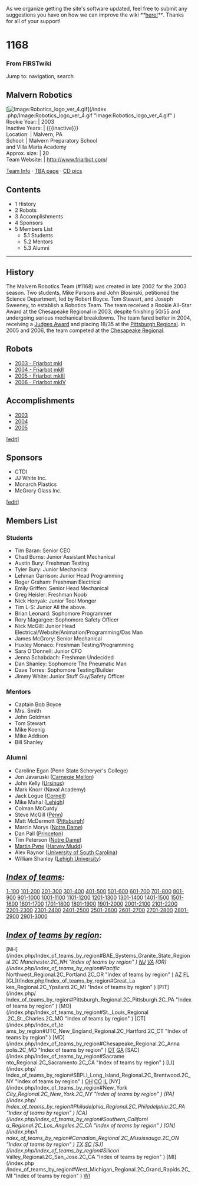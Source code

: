 As we organize getting the site's software updated, feel free to submit any
suggestions you have on how we can improve the wiki
_**_[here!](/index.php/User:Hallry/Suggestions "User:Hallry/Suggestions"
)_**_. Thanks for all of your support!

# 1168

### From FIRSTwiki

Jump to: navigation, search

Malvern Robotics  
---  
[![Image:Robotics_logo_ver_4.gif](/media/4/4e/Robotics_logo_ver_4.gif)](/index
.php/Image:Robotics_logo_ver_4.gif "Image:Robotics_logo_ver_4.gif" )  
Rookie Year: | 2003  
Inactive Years: | {{{inactive}}}  
Location: | Malvern, PA  
School: | Malvern Preparatory School  
and Villa Maria Academy  
Approx. size: | 20  
Team Website: | <http://www.friarbot.com/>  
  
[Team Info](http://frclinks.appspot.com/t/1168
"http://frclinks.appspot.com/t/1168" ) · [TBA
page](http://www.thebluealliance.com/team/1168
"http://www.thebluealliance.com/team/1168" ) · [CD
pics](http://www.chiefdelphi.com/media/photos/tags/frc1168
"http://www.chiefdelphi.com/media/photos/tags/frc1168" )  
  
## Contents

  * 1 History
  * 2 Robots
  * 3 Accomplishments
  * 4 Sponsors
  * 5 Members List
    * 5.1 Students
    * 5.2 Mentors
    * 5.3 Alumni  
---  
  

## History

The Malvern Robotics Team (#1168) was created in late 2002 for the 2003
season. Two students, Mike Parsons and John Blosinski, petitioned the Science
Department, led by Robert Boyce. Tom Stewart, and Joseph Sweeney, to establish
a Robotics Team. The team received a Rookie All-Star Award at the Chesapeake
Regional in 2003, despite finishing 50/55 and undergoing serious mechanical
breakdowns. The team fared better in 2004, receiving a [Judges
Award](/index.php/Judges_Award "Judges Award" ) and placing 18/35 at the
[Pittsburgh Regional](/index.php/Pittsburgh_Regional "Pittsburgh Regional" ).
In 2005 and 2006, the team competed at the [Chesapeake
Regional](/index.php/Chesapeake_Regional "Chesapeake Regional" ).


## Robots

  * [2003 - Friarbot mkI](/index.php/1168_in_2003 "1168 in 2003" )
  * [2004 - Friarbot mkII](/index.php/1168_in_2004 "1168 in 2004" )
  * [2005 - Friarbot mkIII](/index.php?title=1168_in_2005&action=edit "1168 in 2005" )
  * [2006 - Friarbot mkIV](/index.php/1168_in_2006 "1168 in 2006" )


## Accomplishments

  * [2003](/index.php/1168_in_2003 "1168 in 2003" )
  * [2004](/index.php/1168_in_2004 "1168 in 2004" )
  * [2005](/index.php?title=1168_in_2005&action=edit "1168 in 2005" )

[[edit](/index.php?title=1168&action=edit&section=4 "Edit section: Sponsors"
)]

## Sponsors

  * CTDI 
  * JJ White Inc. 
  * Monarch Plastics 
  * McGrory Glass Inc. 

[[edit](/index.php?title=1168&action=edit&section=5 "Edit section: Members
List" )]

## Members List


### Students

  * Tim Baran: Senior CEO 
  * Chad Burns: Junior Assistant Mechanical 
  * Austin Bury: Freshman Testing 
  * Tyler Bury: Junior Mechanical 
  * Lehman Garrison: Junior Head Programming 
  * Roger Graham: Freshman Electrical 
  * Emily Griffen: Senior Head Mechanical 
  * Greg Heisler: Freshman Noob 
  * Nick Honyak: Junior Tool Monger 
  * Tim L-S: Junior All the above. 
  * Brian Leonard: Sophomore Programmer 
  * Rory Magargee: Sophomore Safety Officer 
  * Nick McGill: Junior Head Electrical/Website/Animation/Programming/Das Man 
  * James McGrory: Senior Mechanical 
  * Huxley Monaco: Freshman Testing/Programming 
  * Sara O'Donnell: Junior CFO 
  * Jenna Schabdach: Freshman Undecided 
  * Dan Shanley: Sophomore The Pneumatic Man 
  * Dave Torres: Sophomore Testing/Builder 
  * Jimmy White: Junior Stuff Guy/Safety Officer 


### Mentors

  * Captain Bob Boyce 
  * Mrs. Smith 
  * John Goldman 
  * Tom Stewart 
  * Mike Koenig 
  * Mike Addison 
  * Bill Shanley 


### Alumni

  * Caroline Egan (Penn State Scheryer's College) 
  * Jon Javaruski ([Carnegie Mellon](/index.php?title=Carnegie_Mellon&action=edit "Carnegie Mellon" )) 
  * John Kelly ([Ursinus](/index.php?title=Ursinus&action=edit "Ursinus" )) 
  * Mark Knorr (Naval Academy) 
  * Jack Logue ([Cornell](/index.php?title=Cornell&action=edit "Cornell" )) 
  * Mike Mahal ([Lehigh](/index.php?title=Lehigh&action=edit "Lehigh" )) 
  * Colman McCurdy 
  * Steve McGill ([Penn](/index.php?title=University_of_Pennsylvania&action=edit "University of Pennsylvania" )) 
  * Matt McDermott ([Pittsburgh](/index.php?title=Pittsburgh&action=edit "Pittsburgh" )) 
  * Marcin Morys ([Notre Dame](/index.php?title=Notre_Dame&action=edit "Notre Dame" )) 
  * Dan Pall ([Princeton](/index.php?title=Princeton&action=edit "Princeton" )) 
  * Tim Peterson ([Notre Dame](/index.php?title=Notre_Dame&action=edit "Notre Dame" )) 
  * [Martin Pyne](/index.php/User:Goobergunch "User:Goobergunch" ) ([Harvey Mudd](/index.php?title=Harvey_Mudd&action=edit "Harvey Mudd" )) 
  * Alex Raynor ([University of South Carolina](/index.php?title=University_of_South_Carolina&action=edit "University of South Carolina" )) 
  * William Shanley ([Lehigh University](/index.php?title=Lehigh_University&action=edit "Lehigh University" )) 

  

_[Index of teams](/index.php/Index_of_teams "Index of teams" ):_  
---  
  
[1-100](/index.php/Index_of_teams#1-100 "Index of teams" )
[101-200](/index.php/Index_of_teams#101-200 "Index of teams" )
[201-300](/index.php/Index_of_teams#201-300 "Index of teams" )
[301-400](/index.php/Index_of_teams#301-400 "Index of teams" )
[401-500](/index.php/Index_of_teams#401-500 "Index of teams" )
[501-600](/index.php/Index_of_teams#501-600 "Index of teams" )
[601-700](/index.php/Index_of_teams#601-700 "Index of teams" )
[701-800](/index.php/Index_of_teams#701-800 "Index of teams" )
[801-900](/index.php/Index_of_teams#801-900 "Index of teams" )
[901-1000](/index.php/Index_of_teams#901-1000 "Index of teams" )
[1001-1100](/index.php/Index_of_teams#1001-1100 "Index of teams" )
[1101-1200](/index.php/Index_of_teams#1101-1200 "Index of teams" )
[1201-1300](/index.php/Index_of_teams#1201-1300 "Index of teams" )
[1301-1400](/index.php/Index_of_teams#1301-1400 "Index of teams" )
[1401-1500](/index.php/Index_of_teams#1401-1500 "Index of teams" )
[1501-1600](/index.php/Index_of_teams#1501-1600 "Index of teams" )
[1601-1700](/index.php/Index_of_teams#1601-1700 "Index of teams" )
[1701-1800](/index.php/Index_of_teams#1701-1800 "Index of teams" )
[1801-1900](/index.php/Index_of_teams#1801-1900 "Index of teams" )
[1901-2000](/index.php/Index_of_teams#1901-2000 "Index of teams" )
[2001-2100](/index.php/Index_of_teams#2001-2100 "Index of teams" )
[2101-2200](/index.php/Index_of_teams#2101-2200 "Index of teams" )
[2201-2300](/index.php/Index_of_teams#2201-2300 "Index of teams" )
[2301-2400](/index.php/Index_of_teams#2301-2400 "Index of teams" )
[2401-2500](/index.php/Index_of_teams#2401-2500 "Index of teams" )
[2501-2600](/index.php/Index_of_teams#2501-2600 "Index of teams" )
[2601-2700](/index.php/Index_of_teams#2601-2700 "Index of teams" )
[2701-2800](/index.php/Index_of_teams#2701-2800 "Index of teams" )
[2801-2900](/index.php/Index_of_teams#2801-2900 "Index of teams" )
[2901-3000](/index.php/Index_of_teams#2901-3000 "Index of teams" )  
  
_[Index of teams by region](/index.php/Index_of_teams_by_region "Index of
teams by region" ):_  
---  
  
[NH](/index.php/Index_of_teams_by_region#BAE_Systems_Granite_State_Regional.2C
_Manchester.2C_NH "Index of teams by region" )
[NJ](/index.php/Index_of_teams_by_region#New_Jersey_Regional.2C_Trenton.2C_NJ
"Index of teams by region" )
[VA](/index.php/Index_of_teams_by_region#NASA.2FVCU_Regional.2C_Richmond.2C_VA
"Index of teams by region" ) [OR](/index.php/Index_of_teams_by_region#Pacific_
Northwest_Regional.2C_Portland.2C_OR "Index of teams by region" )
[AZ](/index.php/Index_of_teams_by_region#Arizona_Regional.2C_Phoenix.2C_AZ
"Index of teams by region" )
[FL](/index.php/Index_of_teams_by_region#Florida_Regional.2C_Orlando.2C_FL
"Index of teams by region" ) [GL](/index.php/Index_of_teams_by_region#Great_La
kes_Regional.2C_Ypsilanti.2C_MI "Index of teams by region" ) [PIT](/index.php/
Index_of_teams_by_region#Pittsburgh_Regional.2C_Pittsburgh.2C_PA "Index of
teams by region" ) [MO](/index.php/Index_of_teams_by_region#St._Louis_Regional
.2C_St._Charles.2C_MO "Index of teams by region" ) [CT](/index.php/Index_of_te
ams_by_region#UTC_New_England_Regional.2C_Hartford.2C_CT "Index of teams by
region" ) [MD](/index.php/Index_of_teams_by_region#Chesapeake_Regional.2C_Anna
polis.2C_MD "Index of teams by region" )
[DT](/index.php/Index_of_teams_by_region#Detroit_Regional.2C_Detroit.2C_MI
"Index of teams by region" )
[GA](/index.php/Index_of_teams_by_region#Peachtree_Regional.2C_Duluth.2C_GA
"Index of teams by region" ) [SAC](/index.php/Index_of_teams_by_region#Sacrame
nto_Regional.2C_Sacramento.2C_CA "Index of teams by region" ) [LI](/index.php/
Index_of_teams_by_region#SBPLI_Long_Island_Regional.2C_Brentwood.2C_NY "Index
of teams by region" )
[OH](/index.php/Index_of_teams_by_region#Buckeye_Regional.2C_Cleveland.2C_OH
"Index of teams by region" )
[CO](/index.php/Index_of_teams_by_region#Colorado_Regional.2C_Denver.2C_CO
"Index of teams by region" )
[IL](/index.php/Index_of_teams_by_region#Midwest_Regional.2C_Evanston.2C_IL
"Index of teams by region" ) [NY](/index.php/Index_of_teams_by_region#New_York
_City_Regional.2C_New_York.2C_NY "Index of teams by region" ) [PA](/index.php/
Index_of_teams_by_region#Philadelphia_Regional.2C_Philadelphia.2C_PA "Index of
teams by region" ) [CA](/index.php/Index_of_teams_by_region#Southern_Californi
a_Regional.2C_Los_Angeles.2C_CA "Index of teams by region" ) [ON](/index.php/I
ndex_of_teams_by_region#Canadian_Regional.2C_Mississauga.2C_ON "Index of teams
by region" )
[TX](/index.php/Index_of_teams_by_region#Lone_Star_Regional.2C_Houston.2C_TX
"Index of teams by region" )
[SC](/index.php/Index_of_teams_by_region#Palmetto_Regional.2C_Columbia.2C_SC
"Index of teams by region" ) [SJ](/index.php/Index_of_teams_by_region#Silicon_
Valley_Regional.2C_San_Jose.2C_CA "Index of teams by region" ) [MI](/index.php
/Index_of_teams_by_region#West_Michigan_Regional.2C_Grand_Rapids.2C_MI "Index
of teams by region" )
[WI](/index.php/Index_of_teams_by_region#Wisconsin_Regional.2C_Milwaukee.2C_WI
"Index of teams by region" )  
  
